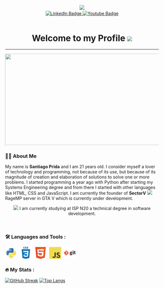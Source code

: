 <div id="header" align="center">
  <img src="https://media.giphy.com/media/M9gbBd9nbDrOTu1Mqx/giphy.gif" width="100"/>
</div>
<div id="badges" align="center">
  <a href="[your-linkedin-URL](https://www.linkedin.com/in/santiago-prida-1bb015130/)">
    <img src="https://img.shields.io/badge/LinkedIn-blue?style=for-the-badge&logo=linkedin&logoColor=white" alt="LinkedIn Badge"/>
  </a>
  <a href="[your-instagram-URL](https://www.instagram.com/saantyp)">
    <img src="https://img.shields.io/badge/Instagram-red?style=for-the-badge&logo=instagram&logoColor=white" alt="Youtube Badge"/>
  </a>
</div>
<div id="counter" align="center">
  <img src="https://komarev.com/ghpvc/?username=PantuflaGaming&style=flat-square&color=blue" alt=""/>
</div>
<h1 align="center">
  Welcome to my Profile <img src="https://media.giphy.com/media/v1.Y2lkPTc5MGI3NjExMGJjN2Y5YjY3NDMyMjY4YTFiMGNlNTc0YjBiZThhMmNjYzNiZjA5OCZlcD12MV9pbnRlcm5hbF9naWZzX2dpZklkJmN0PXM/hvRJCLFzcasrR4ia7z/giphy.gif" width="30px"/>
</h1>

---

<div align="center">
  <img src="https://media.giphy.com/media/dWesBcTLavkZuG35MI/giphy.gif" width="600" height="300"/>
</div>

### :woman_technologist: About Me 
My name is **Santiago Prida** and I am 21 years old. I consider myself a lover of technology and programming, not because of its use, but because of its magnitude of creation and elaboration of solutions to solve one or more problems.
I started programming a year ago with Python after starting my Systems Engineering degree and from there I started with other languages like HTML, CSS and JavaScript. I am currently the founder of **SectorV** <img src="https://imgur.com/PsaLhGo.png" width="20"> RageMP server in GTA V which is currently under development.
<br>
<div>
  <span><center><img src="https://imgur.com/lkOK5pQ.png"> I am currently studying at ISP N20 a technical degree in software development.</center></span>
</div>
<br>
<br>

### :hammer_and_wrench: Languages and Tools :
<div>
  <img src="https://github.com/devicons/devicon/blob/master/icons/python/python-original.svg"  title="Python" alt="Python" width="40" height="40"/>&nbsp;
  <img src="https://github.com/devicons/devicon/blob/master/icons/css3/css3-plain-wordmark.svg"  title="CSS3" alt="CSS" width="40" height="40"/>&nbsp;
  <img src="https://github.com/devicons/devicon/blob/master/icons/html5/html5-original.svg" title="HTML5" alt="HTML" width="40" height="40"/>&nbsp;
  <img src="https://github.com/devicons/devicon/blob/master/icons/javascript/javascript-original.svg" title="JavaScript" alt="JavaScript" width="40" height="40"/>&nbsp;
  <img src="https://github.com/devicons/devicon/blob/master/icons/git/git-original-wordmark.svg" title="Git" **alt="Git" width="40" height="40"/>
</div>

### :fire: My Stats :
[![GitHub Streak](http://github-readme-streak-stats.herokuapp.com?user=PantuflaGaming&theme=dracula&border_radius=10&date_format=j%20M%5B%20Y%5D&mode=weekly)](https://git.io/streak-stats) [![Top Langs](https://github-readme-stats.vercel.app/api/top-langs/?username=PantuflaGaming&langs_count=10&theme=dracula&border_radius=10)](https://github.com/anuraghazra/github-readme-stats)

<!--
**PantuflaGaming/PantuflaGaming** is a ✨ _special_ ✨ repository because its `README.md` (this file) appears on your GitHub profile.

Here are some ideas to get you started:

- 🔭 I’m currently working on ...
- 🌱 I’m currently learning ...
- 👯 I’m looking to collaborate on ...
- 🤔 I’m looking for help with ...
- 💬 Ask me about ...
- 📫 How to reach me: ...
- 😄 Pronouns: ...
- ⚡ Fun fact: ...
-->
